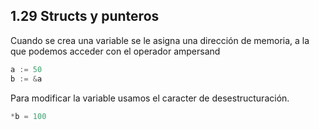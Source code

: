 ## 1.29 Structs y punteros

Cuando se crea una variable se le asigna una dirección de memoria, a la
que podemos acceder con el operador ampersand

``` go
a := 50
b := &a
```

Para modificar la variable usamos el caracter de desestructuración.

``` go
*b = 100
```

